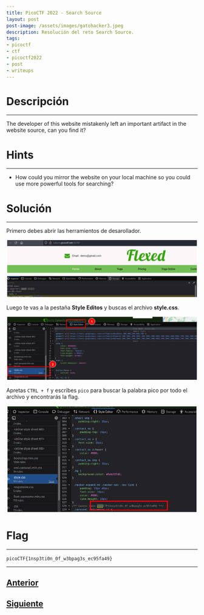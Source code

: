 ```yaml
---
title: PicoCTF 2022 - Search Source
layout: post
post-image: /assets/images/gatohacker3.jpeg 
description: Resolución del reto Search Source. 
tags:
- picoctf
- ctf
- picoctf2022
- post
- writeups
---
```

# Descripción
---

The developer of this website mistakenly left an important artifact in the website source, can you find it?


# Hints
---

- How could you mirror the website on your local machine so you could use more powerful tools for searching?


# Solución
---

Primero debes abrir las herramientos de desarollador.

![](/assets/images/images-picoctf-2022/search-source-1.png)

Luego te vas a la pestaña **Style Editos** y buscas el archivo **style.css**.

![](/assets/images/images-picoctf-2022/search-source-2.png)

Apretas `CTRL + f` y escribes `pico` para buscar la palabra pico por todo el archivo y encontrarás la flag.

![](/assets/images/images-picoctf-2022/search-source-3.png)


# Flag
---

`picoCTF{1nsp3ti0n_0f_w3bpag3s_ec95fa49}`

---

## [Anterior](/blog/Local-Authority)
## [Siguiente](/blog/Forbidden-Paths)